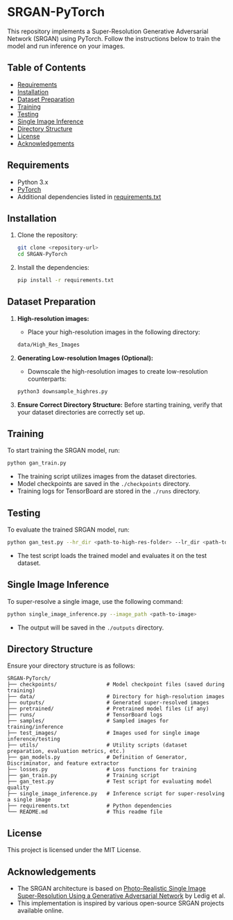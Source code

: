 # SRGAN-PyTorch

This repository implements a Super-Resolution Generative Adversarial Network (SRGAN) using PyTorch. Follow the instructions below to train the model and run inference on your images.

## Table of Contents

- [Requirements](#requirements)
- [Installation](#installation)
- [Dataset Preparation](#dataset-preparation)
- [Training](#training)
- [Testing](#testing)
- [Single Image Inference](#single-image-inference)
- [Directory Structure](#directory-structure)
- [License](#license)
- [Acknowledgements](#acknowledgements)

## Requirements

- Python 3.x
- [PyTorch](https://pytorch.org/get-started/previous-versions/)
- Additional dependencies listed in [requirements.txt](requirements.txt)

## Installation

1. Clone the repository:
   ```bash
   git clone <repository-url>
   cd SRGAN-PyTorch
   ```
2. Install the dependencies:
   ```bash
   pip install -r requirements.txt
   ```

## Dataset Preparation

1. **High-resolution images:**
   - Place your high-resolution images in the following directory:
   ```bash
   data/High_Res_Images
   ```

2. **Generating Low-resolution Images (Optional):**
   - Downscale the high-resolution images to create low-resolution counterparts:
   ```bash
   python3 downsample_highres.py
   ```

3. **Ensure Correct Directory Structure:**
   Before starting training, verify that your dataset directories are correctly set up.

## Training

To start training the SRGAN model, run:

```bash
python gan_train.py
```

- The training script utilizes images from the dataset directories.
- Model checkpoints are saved in the `./checkpoints` directory.
- Training logs for TensorBoard are stored in the `./runs` directory.

## Testing

To evaluate the trained SRGAN model, run:

```bash
python gan_test.py --hr_dir <path-to-high-res-folder> --lr_dir <path-to-low-res-folder> --model <path-to-checkpoint>
```

- The test script loads the trained model and evaluates it on the test dataset.

## Single Image Inference

To super-resolve a single image, use the following command:

```bash
python single_image_inference.py --image_path <path-to-image>
```

- The output will be saved in the `./outputs` directory.

## Directory Structure

Ensure your directory structure is as follows:

```
SRGAN-PyTorch/
├── checkpoints/                # Model checkpoint files (saved during training)
├── data/                       # Directory for high-resolution images
├── outputs/                    # Generated super-resolved images
├── pretrained/                 # Pretrained model files (if any)
├── runs/                       # TensorBoard logs
├── samples/                    # Sampled images for training/inference
├── test_images/                # Images used for single image inference/testing
├── utils/                      # Utility scripts (dataset preparation, evaluation metrics, etc.)
├── gan_models.py               # Definition of Generator, Discriminator, and feature extractor
├── losses.py                   # Loss functions for training
├── gan_train.py                # Training script
├── gan_test.py                 # Test script for evaluating model quality
├── single_image_inference.py   # Inference script for super-resolving a single image
├── requirements.txt            # Python dependencies
└── README.md                   # This readme file
```

## License

This project is licensed under the MIT License.

## Acknowledgements

- The SRGAN architecture is based on [Photo-Realistic Single Image Super-Resolution Using a Generative Adversarial Network](https://arxiv.org/abs/1609.04802) by Ledig et al.
- This implementation is inspired by various open-source SRGAN projects available online.


